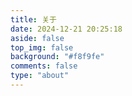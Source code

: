 ```yaml
---
title: 关于
date: 2024-12-21 20:25:18
aside: false
top_img: false
background: "#f8f9fe"
comments: false
type: "about"
---
```

